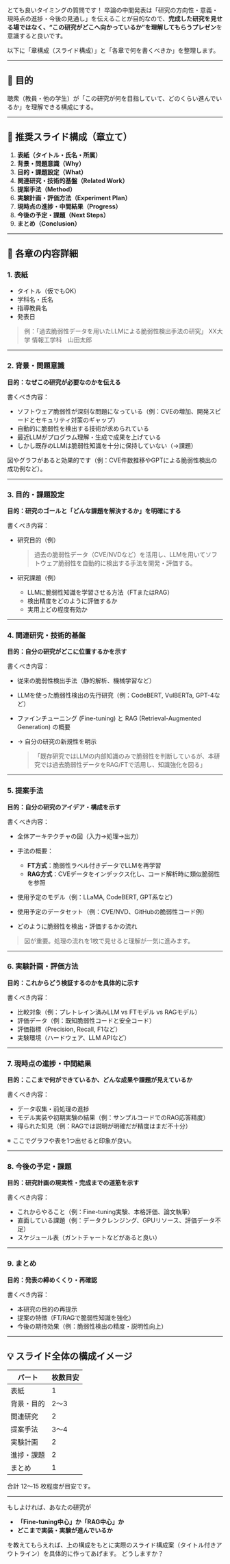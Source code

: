 とても良いタイミングの質問です！
卒論の中間発表は「研究の方向性・意義・現時点の進捗・今後の見通し」を伝えることが目的なので、**完成した研究を見せる場ではなく、“この研究がどこへ向かっているか”を理解してもらうプレゼン**を意識すると良いです。

以下に「章構成（スライド構成）」と「各章で何を書くべきか」を整理します。

---

## 🎯 目的

聴衆（教員・他の学生）が「この研究が何を目指していて、どのくらい進んでいるか」を理解できる構成にする。

---

## 🧭 推奨スライド構成（章立て）

1. **表紙（タイトル・氏名・所属）**
2. **背景・問題意識（Why）**
3. **目的・課題設定（What）**
4. **関連研究・技術的基盤（Related Work）**
5. **提案手法（Method）**
6. **実験計画・評価方法（Experiment Plan）**
7. **現時点の進捗・中間結果（Progress）**
8. **今後の予定・課題（Next Steps）**
9. **まとめ（Conclusion）**

---

## 🧩 各章の内容詳細

### 1. 表紙

* タイトル（仮でもOK）
* 学科名・氏名
* 指導教員名
* 発表日

> 例：「過去脆弱性データを用いたLLMによる脆弱性検出手法の研究」
> XX大学 情報工学科　山田太郎

---

### 2. 背景・問題意識

**目的：なぜこの研究が必要なのかを伝える**

書くべき内容：

* ソフトウェア脆弱性が深刻な問題になっている（例：CVEの増加、開発スピードとセキュリティ対策のギャップ）
* 自動的に脆弱性を検出する技術が求められている
* 最近LLMがプログラム理解・生成で成果を上げている
* しかし既存のLLMは脆弱性知識を十分に保持していない（→課題）

図やグラフがあると効果的です（例：CVE件数推移やGPTによる脆弱性検出の成功例など）。

---

### 3. 目的・課題設定

**目的：研究のゴールと「どんな課題を解決するか」を明確にする**

書くべき内容：

* 研究目的（例）

  > 過去の脆弱性データ（CVE/NVDなど）を活用し、LLMを用いてソフトウェア脆弱性を自動的に検出する手法を開発・評価する。
* 研究課題（例）

  * LLMに脆弱性知識を学習させる方法（FTまたはRAG）
  * 検出精度をどのように評価するか
  * 実用上どの程度有効か

---

### 4. 関連研究・技術的基盤

**目的：自分の研究がどこに位置するかを示す**

書くべき内容：

* 従来の脆弱性検出手法（静的解析、機械学習など）
* LLMを使った脆弱性検出の先行研究（例：CodeBERT, VulBERTa, GPT-4など）
* ファインチューニング (Fine-tuning) と RAG (Retrieval-Augmented Generation) の概要
* → 自分の研究の新規性を明示

  > 「既存研究ではLLMの内部知識のみで脆弱性を判断しているが、本研究では過去脆弱性データをRAG/FTで活用し、知識強化を図る」

---

### 5. 提案手法

**目的：自分の研究のアイデア・構成を示す**

書くべき内容：

* 全体アーキテクチャの図（入力→処理→出力）
* 手法の概要：

  * **FT方式**：脆弱性ラベル付きデータでLLMを再学習
  * **RAG方式**：CVEデータをインデックス化し、コード解析時に類似脆弱性を参照
* 使用予定のモデル（例：LLaMA, CodeBERT, GPT系など）
* 使用予定のデータセット（例：CVE/NVD、GitHubの脆弱性コード例）
* どのように脆弱性を検出・評価するかの流れ

> 図が重要。処理の流れを1枚で見せると理解が一気に進みます。

---

### 6. 実験計画・評価方法

**目的：これからどう検証するのかを具体的に示す**

書くべき内容：

* 比較対象（例：プレトレイン済みLLM vs FTモデル vs RAGモデル）
* 評価データ（例：既知脆弱性コードと安全コード）
* 評価指標（Precision, Recall, F1など）
* 実験環境（ハードウェア、LLM APIなど）

---

### 7. 現時点の進捗・中間結果

**目的：ここまで何ができているか、どんな成果や課題が見えているか**

書くべき内容：

* データ収集・前処理の進捗
* モデル実装や初期実験の結果（例：サンプルコードでのRAG応答精度）
* 得られた知見（例：RAGでは説明が明確だが精度はまだ不十分）

※ ここでグラフや表を1つ出せると印象が良い。

---

### 8. 今後の予定・課題

**目的：研究計画の現実性・完成までの道筋を示す**

書くべき内容：

* これからやること（例：Fine-tuning実験、本格評価、論文執筆）
* 直面している課題（例：データクレンジング、GPUリソース、評価データ不足）
* スケジュール表（ガントチャートなどがあると良い）

---

### 9. まとめ

**目的：発表の締めくくり・再確認**

書くべき内容：

* 本研究の目的の再提示
* 提案の特徴（FT/RAGで脆弱性知識を強化）
* 今後の期待効果（例：脆弱性検出の精度・説明性向上）

---

## 💡 スライド全体の構成イメージ

| パート   | 枚数目安 |
| ----- | ---- |
| 表紙    | 1    |
| 背景・目的 | 2〜3  |
| 関連研究  | 2    |
| 提案手法  | 3〜4  |
| 実験計画  | 2    |
| 進捗・課題 | 2    |
| まとめ   | 1    |

合計 12〜15 枚程度が目安です。

---

もしよければ、あなたの研究が

* **「Fine-tuning中心」か「RAG中心」か**
* **どこまで実装・実験が進んでいるか**

を教えてもらえれば、上の構成をもとに実際のスライド構成案（タイトル付きアウトライン）を具体的に作ってあげます。
どうしますか？
